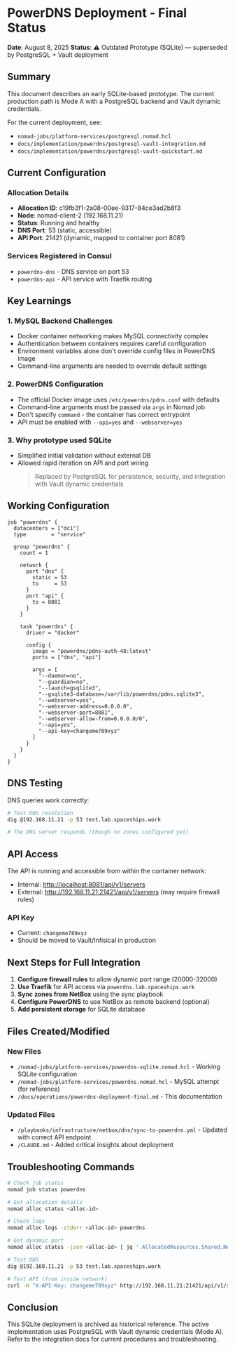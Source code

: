 # PowerDNS Deployment - Final Status

**Date**: August 8, 2025
**Status**: ⚠️ Outdated Prototype (SQLite) — superseded by PostgreSQL + Vault deployment

## Summary

This document describes an early SQLite-based prototype. The current production path is Mode A with a PostgreSQL backend and Vault dynamic credentials.

For the current deployment, see:

- `nomad-jobs/platform-services/postgresql.nomad.hcl`
- `docs/implementation/powerdns/postgresql-vault-integration.md`
- `docs/implementation/powerdns/postgresql-vault-quickstart.md`

## Current Configuration

### Allocation Details

- **Allocation ID**: c19fb3f1-2a08-00ee-9317-84ce3ad2b8f3
- **Node**: nomad-client-2 (192.168.11.21)
- **Status**: Running and healthy
- **DNS Port**: 53 (static, accessible)
- **API Port**: 21421 (dynamic, mapped to container port 8081)

### Services Registered in Consul

- `powerdns-dns` - DNS service on port 53
- `powerdns-api` - API service with Traefik routing

## Key Learnings

### 1. MySQL Backend Challenges

- Docker container networking makes MySQL connectivity complex
- Authentication between containers requires careful configuration
- Environment variables alone don't override config files in PowerDNS image
- Command-line arguments are needed to override default settings

### 2. PowerDNS Configuration

- The official Docker image uses `/etc/powerdns/pdns.conf` with defaults
- Command-line arguments must be passed via `args` in Nomad job
- Don't specify `command` - the container has correct entrypoint
- API must be enabled with `--api=yes` and `--webserver=yes`

### 3. Why prototype used SQLite

- Simplified initial validation without external DB
- Allowed rapid iteration on API and port wiring
  > Replaced by PostgreSQL for persistence, security, and integration with Vault dynamic credentials

## Working Configuration

```hcl
job "powerdns" {
  datacenters = ["dc1"]
  type        = "service"

  group "powerdns" {
    count = 1

    network {
      port "dns" {
        static = 53
        to     = 53
      }
      port "api" {
        to = 8081
      }
    }

    task "powerdns" {
      driver = "docker"

      config {
        image = "powerdns/pdns-auth-48:latest"
        ports = ["dns", "api"]

        args = [
          "--daemon=no",
          "--guardian=no",
          "--launch=gsqlite3",
          "--gsqlite3-database=/var/lib/powerdns/pdns.sqlite3",
          "--webserver=yes",
          "--webserver-address=0.0.0.0",
          "--webserver-port=8081",
          "--webserver-allow-from=0.0.0.0/0",
          "--api=yes",
          "--api-key=changeme789xyz"
        ]
      }
    }
  }
}
```

## DNS Testing

DNS queries work correctly:

```bash
# Test DNS resolution
dig @192.168.11.21 -p 53 test.lab.spaceships.work

# The DNS server responds (though no zones configured yet)
```

## API Access

The API is running and accessible from within the container network:

- Internal: <http://localhost:8081/api/v1/servers>
- External: <http://192.168.11.21:21421/api/v1/servers> (may require firewall rules)

### API Key

- Current: `changeme789xyz`
- Should be moved to Vault/Infisical in production

## Next Steps for Full Integration

1. **Configure firewall rules** to allow dynamic port range (20000-32000)
2. **Use Traefik** for API access via `powerdns.lab.spaceships.work`
3. **Sync zones from NetBox** using the sync playbook
4. **Configure PowerDNS** to use NetBox as remote backend (optional)
5. **Add persistent storage** for SQLite database

## Files Created/Modified

### New Files

- `/nomad-jobs/platform-services/powerdns-sqlite.nomad.hcl` - Working SQLite configuration
- `/nomad-jobs/platform-services/powerdns.nomad.hcl` - MySQL attempt (for reference)
- `/docs/operations/powerdns-deployment-final.md` - This documentation

### Updated Files

- `/playbooks/infrastructure/netbox/dns/sync-to-powerdns.yml` - Updated with correct API endpoint
- `/CLAUDE.md` - Added critical insights about deployment

## Troubleshooting Commands

```bash
# Check job status
nomad job status powerdns

# Get allocation details
nomad alloc status <alloc-id>

# Check logs
nomad alloc logs -stderr <alloc-id> powerdns

# Get dynamic port
nomad alloc status -json <alloc-id> | jq '.AllocatedResources.Shared.Networks[0].DynamicPorts'

# Test DNS
dig @192.168.11.21 -p 53 test.lab.spaceships.work

# Test API (from inside network)
curl -H "X-API-Key: changeme789xyz" http://192.168.11.21:21421/api/v1/servers
```

## Conclusion

This SQLite deployment is archived as historical reference. The active implementation uses PostgreSQL with Vault dynamic credentials (Mode A). Refer to the integration docs for current procedures and troubleshooting.
